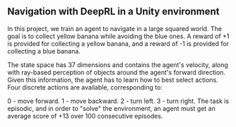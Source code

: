 ## Navigation with DeepRL in a Unity environment

In this project, we train an agent to navigate in a large squared world. The goal is to collect yellow banana while avoiding the blue ones. A reward of +1 is provided for collecting a yellow banana, and a reward of -1 is provided for collecting a blue banana.

The state space has 37 dimensions and contains the agent's velocity, along with ray-based perception of objects around the agent's forward direction. Given this information, the agent has to learn how to best select actions. Four discrete actions are available, corresponding to:

0 - move forward.
1 - move backward.
2 - turn left.
3 - turn right.
The task is episodic, and in order to "solve" the environment, an agent must get an average score of +13 over 100 consecutive episodes.
